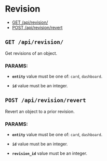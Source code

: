# Revision

  - [GET /api/revision/](#get-apirevision)
  - [POST /api/revision/revert](#post-apirevisionrevert)

## `GET /api/revision/`

Get revisions of an object.

### PARAMS:

*  **`entity`** value must be one of: `card`, `dashboard`.

*  **`id`** value must be an integer.

## `POST /api/revision/revert`

Revert an object to a prior revision.

### PARAMS:

*  **`entity`** value must be one of: `card`, `dashboard`.

*  **`id`** value must be an integer.

*  **`revision_id`** value must be an integer.